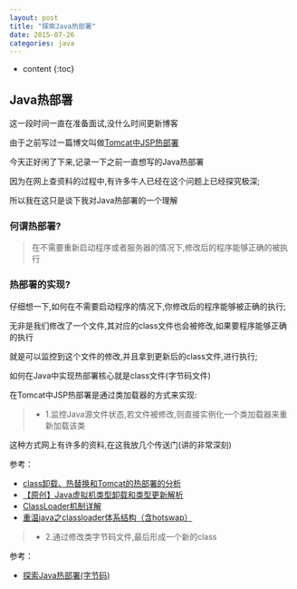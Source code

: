```yaml
---
layout: post
title: "探索Java热部署"
date: 2015-07-26
categories: java
---
```


* content
{:toc}

## Java热部署

这一段时间一直在准备面试,没什么时间更新博客

由于之前写过一篇博文叫做[Tomcat中JSP热部署](http://xiaohuishu.net/2015/07/04/%E6%8E%A2%E7%A9%B6Tomcat%E4%B8%ADJSP%E7%83%AD%E9%83%A8%E7%BD%B2(%E5%A6%82%E4%BD%95%E5%AE%9E%E7%8E%B0%E7%83%AD%E9%83%A8%E7%BD%B2)/)

今天正好闲了下来,记录一下之前一直想写的Java热部署

因为在网上查资料的过程中,有许多牛人已经在这个问题上已经探究极深;

所以我在这只是谈下我对Java热部署的一个理解

### 何谓热部署?

> 在不需要重新启动程序或者服务器的情况下,修改后的程序能够正确的被执行

### 热部署的实现?

仔细想一下,如何在不需要启动程序的情况下,你修改后的程序能够被正确的执行;

无非是我们修改了一个文件,其对应的class文件也会被修改,如果要程序能够正确的执行

就是可以监控到这个文件的修改,并且拿到更新后的class文件,进行执行;

如何在Java中实现热部署核心就是class文件(字节码文件)

在Tomcat中JSP热部署是通过类加载器的方式来实现:

> * 1.监控Java源文件状态,若文件被修改,则直接实例化一个类加载器来重新加载该类

这种方式网上有许多的资料,在这我放几个传送门(讲的非常深刻)

参考：

* [class卸载、热替换和Tomcat的热部署的分析](http://www.blogjava.net/heavensay/archive/2013/12/03/389685.html)
* [【原创】Java虚拟机类型卸载和类型更新解析](http://www.blogjava.net/zhuxing/archive/2008/07/24/217285.html)
* [ClassLoader机制详解](http://www.ibm.com/developerworks/cn/java/j-lo-hotswapcls/)
* [重温java之classloader体系结构（含hotswap）](http://www.iteye.com/topic/136427)

> * 2.通过修改类字节码文件,最后形成一个新的class

参考：

* [探索Java热部署(字节码)](http://www.ibm.com/developerworks/cn/java/j-lo-hotdeploy/)

